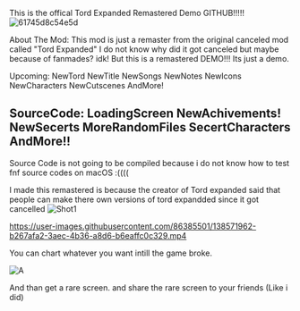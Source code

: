This is the offical Tord Expanded Remastered Demo GITHUB!!!!!
![61745d8c54e5d](https://user-images.githubusercontent.com/86385501/138569578-212ec8f7-cb65-47a5-8d4f-2d5477f8163b.jpg)

About The Mod:
This mod is just a remaster from the original canceled mod called "Tord Expanded" I do not know why did it got canceled but maybe because of fanmades? idk! But this is a remastered DEMO!!! Its just a demo.


Upcoming:
NewTord
NewTitle
NewSongs
NewNotes
NewIcons
NewCharacters
NewCutscenes
AndMore!

SourceCode:
LoadingScreen
NewAchivements!
NewSecerts
MoreRandomFiles
SecertCharacters
AndMore!!
------------------------------------------------------------------------------------------

Source Code is not going to be compiled because i do not know how to test fnf source codes on macOS :((((

I made this remastered is because the creator of Tord expanded said that people can make there own versions of tord expandded since it got cancelled
![Shot1](https://user-images.githubusercontent.com/86385501/138571309-a08b3bcf-cacd-4c78-9e0f-8d3cff1060f6.png)




https://user-images.githubusercontent.com/86385501/138571962-b267afa2-3aec-4b36-a8d6-b6eaffc0c329.mp4

You can chart whatever you want intill the game broke.

![A](https://user-images.githubusercontent.com/86385501/138571966-9323c3ac-c158-4a71-82b4-94bd49b7684f.png)

And than get a rare screen. and share the rare screen to your friends (Like i did)
